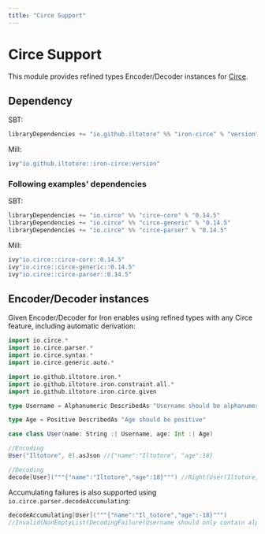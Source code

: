 ```yaml
---
title: "Circe Support"
---
```


# Circe Support

This module provides refined types Encoder/Decoder instances for [Circe](https://circe.github.io/circe/).

## Dependency

SBT:

```scala
libraryDependencies += "io.github.iltotore" %% "iron-circe" % "version"
```

Mill:

```scala
ivy"io.github.iltotore::iron-circe:version"
```

### Following examples' dependencies

SBT:

```scala
libraryDependencies += "io.circe" %% "circe-core" % "0.14.5"
libraryDependencies += "io.circe" %% "circe-generic" % "0.14.5"
libraryDependencies += "io.circe" %% "circe-parser" % "0.14.5"
```

Mill:

```scala
ivy"io.circe::circe-core::0.14.5"
ivy"io.circe::circe-generic::0.14.5"
ivy"io.circe::circe-parser::0.14.5"
```

## Encoder/Decoder instances

Given Encoder/Decoder for Iron enables using refined types with any Circe feature, including automatic derivation:

```scala
import io.circe.*
import io.circe.parser.*
import io.circe.syntax.*
import io.circe.generic.auto.*

import io.github.iltotore.iron.*
import io.github.iltotore.iron.constraint.all.*
import io.github.iltotore.iron.circe.given

type Username = Alphanumeric DescribedAs "Username should be alphanumeric"

type Age = Positive DescribedAs "Age should be positive"

case class User(name: String :| Username, age: Int :| Age)

//Encoding
User("Iltotore", 8).asJson //{"name":"Iltotore", "age":18}

//Decoding
decode[User]("""{"name":"Iltotore","age":18}""") //Right(User(Iltotore, 18))
```

Accumulating failures is also supported using `io.circe.parser.decodeAccumulating`:

```scala
decodeAccumulating[User]("""{"name":"Il_totore","age":-18}""")
//Invalid(NonEmptyList(DecodingFailure(Username should only contain alphanumeric characters., List(DownField(name))), DecodingFailure(Age should be positive, List(DownField(age)))))
```
